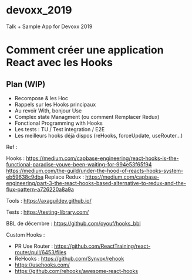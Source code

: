 # devoxx_2019
Talk +  Sample App for Devoxx 2019

# Comment créer une application React avec les Hooks 

## Plan (WIP)

- Recompose & les Hoc 
- Rappels sur les Hooks principaux
- Au revoir With, bonjour Use
- Complex state Managment (ou comment Remplacer Redux)
- Fonctional Programming with Hooks
- Les tests : TU / Test integration / E2E
- Les meilleurs hooks déjà dispos (reHooks, forceUpdate, useRouter...)

Ref : 

Hooks : 
https://medium.com/capbase-engineering/react-hooks-is-the-functional-paradise-youve-been-waiting-for-994e53f65f94
https://medium.com/the-guild/under-the-hood-of-reacts-hooks-system-eb59638c9dba
Replace Redux : 
https://medium.com/capbase-engineering/part-3-the-react-hooks-based-alternative-to-redux-and-the-flux-pattern-a726220a8a9a

Tools : 
https://axaguildev.github.io/

Tests : 
https://testing-library.com/

BBL de décembre :
https://github.com/oyouf/hooks_bbl

Custom Hooks :
- PR Use Router : https://github.com/ReactTraining/react-router/pull/6453/files
- ReHooks : https://github.com/Synvox/rehook
- https://usehooks.com/
- https://github.com/rehooks/awesome-react-hooks

